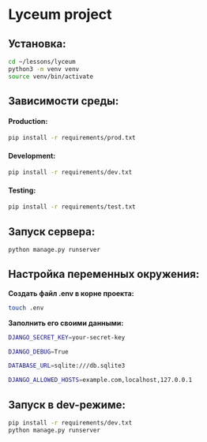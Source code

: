 # Lyceum project

## Установка:

```bash
cd ~/lessons/lyceum
python3 -m venv venv
source venv/bin/activate
```


## Зависимости среды:

#### Production:

```bash
pip install -r requirements/prod.txt
```

#### Development:

```bash
pip install -r requirements/dev.txt
```

#### Testing:

```bash
pip install -r requirements/test.txt
```

## Запуск сервера:

```bash
python manage.py runserver
```


## Настройка переменных окружения:

**Создать файл .env в корне проекта:**

```bash
touch .env
```


**Заполнить его своими данными:**

```bash
DJANGO_SECRET_KEY=your-secret-key

DJANGO_DEBUG=True

DATABASE_URL=sqlite:///db.sqlite3

DJANGO_ALLOWED_HOSTS=example.com,localhost,127.0.0.1
```


## Запуск в dev-режиме:

```bash
pip install -r requirements/dev.txt
python manage.py runserver
```